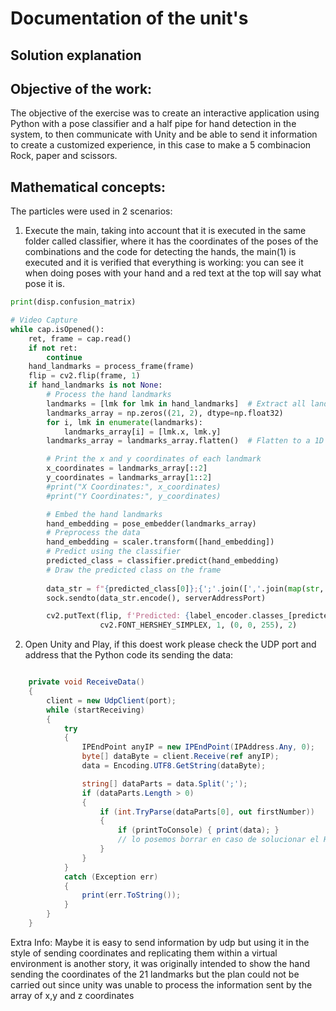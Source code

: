 # Documentation of the unit's 

## Solution explanation

## Objective of the work:

The objective of the exercise was to create an interactive application using Python with a pose classifier and a half pipe for hand detection in the system, to then communicate with Unity and be able to send it information to create a customized experience, in this case to make a 5 combinacion Rock, paper and scissors.

## Mathematical concepts:

The particles were used in 2 scenarios:

1. Execute the main, taking into account that it is executed in the same folder called classifier, where it has the coordinates of the poses of the combinations and the code for detecting the hands, the main(1) is executed and it is verified that everything is working: you can see it when doing poses with your hand and a red text at the top will say what pose it is.

```python
print(disp.confusion_matrix)

# Video Capture
while cap.isOpened():
    ret, frame = cap.read()
    if not ret:
        continue
    hand_landmarks = process_frame(frame)
    flip = cv2.flip(frame, 1)
    if hand_landmarks is not None:
        # Process the hand landmarks
        landmarks = [lmk for lmk in hand_landmarks]  # Extract all landmarks
        landmarks_array = np.zeros((21, 2), dtype=np.float32)
        for i, lmk in enumerate(landmarks):
            landmarks_array[i] = [lmk.x, lmk.y]
        landmarks_array = landmarks_array.flatten()  # Flatten to a 1D array

        # Print the x and y coordinates of each landmark
        x_coordinates = landmarks_array[::2]
        y_coordinates = landmarks_array[1::2]
        #print("X Coordinates:", x_coordinates)
        #print("Y Coordinates:", y_coordinates)

        # Embed the hand landmarks
        hand_embedding = pose_embedder(landmarks_array)
        # Preprocess the data
        hand_embedding = scaler.transform([hand_embedding])
        # Predict using the classifier
        predicted_class = classifier.predict(hand_embedding)
        # Draw the predicted class on the frame
        
        data_str = f"{predicted_class[0]};{';'.join([','.join(map(str, [lmk.x, lmk.y])) for lmk in landmarks])}"
        sock.sendto(data_str.encode(), serverAddressPort)

        cv2.putText(flip, f'Predicted: {label_encoder.classes_[predicted_class[0]]}', (10, 30),
                    cv2.FONT_HERSHEY_SIMPLEX, 1, (0, 0, 255), 2)
```
2. Open Unity and Play, if this doest work please check the UDP port and address that the Python code its sending the data:
```c#

    private void ReceiveData()
    {
        client = new UdpClient(port);
        while (startReceiving)
        {
            try
            {
                IPEndPoint anyIP = new IPEndPoint(IPAddress.Any, 0);
                byte[] dataByte = client.Receive(ref anyIP);
                data = Encoding.UTF8.GetString(dataByte);

                string[] dataParts = data.Split(';');
                if (dataParts.Length > 0)
                {
                    if (int.TryParse(dataParts[0], out firstNumber))
                    {
                        if (printToConsole) { print(data); }
                        // lo posemos borrar en caso de solucionar el HandTraking
                    }
                }
            }
            catch (Exception err)
            {
                print(err.ToString());
            }
        }
    }

```
Extra Info: Maybe it is easy to send information by udp but using it in the style of sending coordinates and replicating them within a virtual environment is another story, it was originally intended to show the hand sending the coordinates of the 21 landmarks but the plan could not be carried out since unity was unable to process the information sent by the array of x,y and z coordinates
